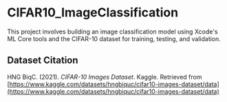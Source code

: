 # CIFAR10_ImageClassification

This project involves building an image classification model using Xcode's ML Core tools and the CIFAR-10 dataset for training, testing, and validation.

## Dataset Citation

HNG BiqC. (2021). *CIFAR-10 Images Dataset*. Kaggle. Retrieved from [https://www.kaggle.com/datasets/hngbiquc/cifar10-images-dataset/data](https://www.kaggle.com/datasets/hngbiquc/cifar10-images-dataset/data)
